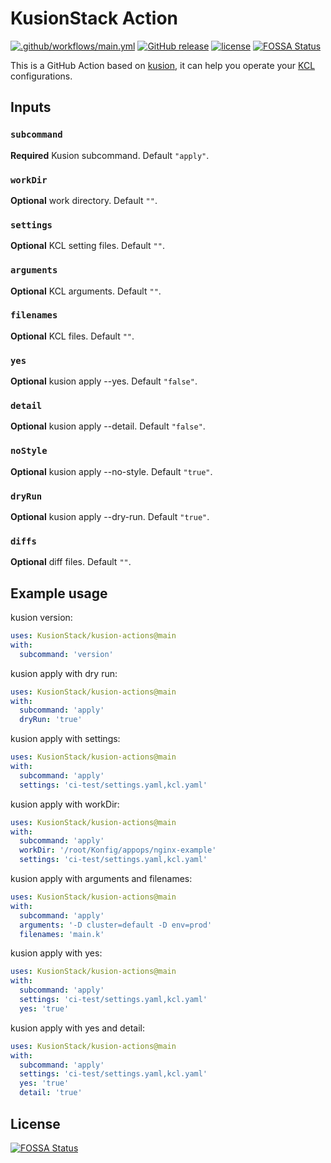 # KusionStack Action

[![.github/workflows/main.yml](https://github.com/KusionStack/kusion-actions/actions/workflows/main.yml/badge.svg?branch=main)](https://github.com/KusionStack/kusion-actions/actions/workflows/main.yml)
[![GitHub release](https://img.shields.io/github/release/KusionStack/kusion-actions.svg)](https://github.com/KusionStack/kusion-actions/releases)
[![license](https://img.shields.io/github/license/KusionStack/kusion-actions.svg)](https://github.com/KusionStack/kusion-actions/blob/master/LICENSE)
[![FOSSA Status](https://app.fossa.com/api/projects/git%2Bgithub.com%2FKusionStack%2Fkusion-actions.svg?type=shield)](https://app.fossa.com/projects/git%2Bgithub.com%2FKusionStack%2Fkusion-actions?ref=badge_shield)

This is a GitHub Action based on [kusion](https://github.com/KusionStack/kusion), it can help you operate your [KCL](https://github.com/KusionStack/KCLVM) configurations.

## Inputs

### `subcommand`

**Required** Kusion subcommand. Default `"apply"`.

### `workDir`

**Optional** work directory. Default `""`.

### `settings`

**Optional** KCL setting files. Default `""`.

### `arguments`

**Optional** KCL arguments. Default `""`.

### `filenames`

**Optional** KCL files. Default `""`.

### `yes`

**Optional** kusion apply --yes. Default `"false"`.

### `detail`

**Optional** kusion apply --detail. Default `"false"`.

### `noStyle`

**Optional** kusion apply --no-style. Default `"true"`.

### `dryRun`

**Optional** kusion apply --dry-run. Default `"true"`.

### `diffs`

**Optional** diff files. Default `""`.

## Example usage

kusion version:
```yaml
uses: KusionStack/kusion-actions@main
with:
  subcommand: 'version'
```

kusion apply with dry run:
```yaml
uses: KusionStack/kusion-actions@main
with:
  subcommand: 'apply'
  dryRun: 'true'
```

kusion apply with settings:
```yaml
uses: KusionStack/kusion-actions@main
with:
  subcommand: 'apply'
  settings: 'ci-test/settings.yaml,kcl.yaml'
```

kusion apply with workDir:
```yaml
uses: KusionStack/kusion-actions@main
with:
  subcommand: 'apply'
  workDir: '/root/Konfig/appops/nginx-example'
  settings: 'ci-test/settings.yaml,kcl.yaml'
```


kusion apply with arguments and filenames:
```yaml
uses: KusionStack/kusion-actions@main
with:
  subcommand: 'apply'
  arguments: '-D cluster=default -D env=prod'
  filenames: 'main.k'
```


kusion apply with yes:
```yaml
uses: KusionStack/kusion-actions@main
with:
  subcommand: 'apply'
  settings: 'ci-test/settings.yaml,kcl.yaml'
  yes: 'true'
```

kusion apply with yes and detail:
```yaml
uses: KusionStack/kusion-actions@main
with:
  subcommand: 'apply'
  settings: 'ci-test/settings.yaml,kcl.yaml'
  yes: 'true'
  detail: 'true'
```

## License
[![FOSSA Status](https://app.fossa.com/api/projects/git%2Bgithub.com%2FKusionStack%2Fkusion-actions.svg?type=large)](https://app.fossa.com/projects/git%2Bgithub.com%2FKusionStack%2Fkusion-actions?ref=badge_large)